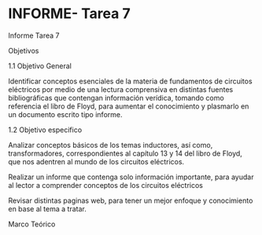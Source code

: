 # INFORME- Tarea 7
Informe Tarea 7

Objetivos

1.1 Objetivo General 

Identificar conceptos esenciales de la materia de fundamentos de circuitos eléctricos por medio de una lectura comprensiva en distintas fuentes bibliográficas que contengan información verídica, tomando como referencia el libro de Floyd, para aumentar el conocimiento y plasmarlo en un documento escrito tipo informe.

1.2 Objetivo especifico

Analizar conceptos básicos de los temas inductores, así como, transformadores, correspondientes al capítulo 13 y 14 del libro de Floyd, que nos adentren al mundo de los circuitos eléctricos.

Realizar un informe que contenga solo información importante, para ayudar al lector a comprender conceptos de los circuitos eléctricos

Revisar distintas paginas web, para tener un mejor enfoque y conocimiento en base al tema a tratar.

Marco Teórico 

